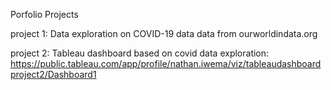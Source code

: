 Porfolio Projects



project 1: Data exploration on COVID-19 data                        data from ourworldindata.org

project 2: Tableau dashboard based on covid data exploration: https://public.tableau.com/app/profile/nathan.iwema/viz/tableaudashboardproject2/Dashboard1


